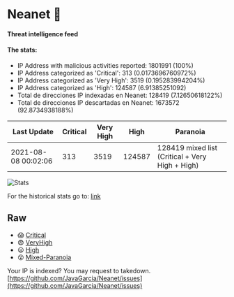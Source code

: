 # Neanet :hocho:
#### Threat intelligence feed
#### The stats:

- IP Address with malicious activities reported: 1801991 (100%)
- IP Address categorized as 'Critical':  313 (0.0173696760972%)
- IP Address categorized as 'Very High':  3519 (0.195283994204%)
- IP Address categorized as 'High':  124587 (6.91385251092)
- Total de direcciones IP indexadas en Neanet:  128419 (7.12650618122%)
- Total de direcciones IP descartadas en Neanet:  1673572 (92.8734938188%)

| Last Update | Critical | Very High | High | Paranoia |
| --- | --- | --- | --- | --- |
| 2021-08-08 00:02:06 | 313 | 3519 | 124587 | 128419 mixed list (Critical + Very High + High)|

![Stats](https://docs.google.com/spreadsheets/d/e/2PACX-1vSnaNMIXVabIpDJjufMlzH7poXnshF3mgd8Is1g9ytUEzVsP5my4Trn8f-xkoLLQ38xpL3HtmUexLo6/pubchart?oid=501124687&format=image)

For the historical stats go to: [link](/stats.csv)
## Raw
- :scream: [Critical](https://raw.githubusercontent.com/JavaGarcia/Neanet/master/blacklists/neanet_critical.txt)
- :fearful: [VeryHigh](https://raw.githubusercontent.com/JavaGarcia/Neanet/master/blacklists/neanet_veryHigh.txtt)
- :frowning: [High](https://raw.githubusercontent.com/JavaGarcia/Neanet/master/blacklists/neanet_high.txt)
- :dizzy_face: [Mixed-Paranoia](https://raw.githubusercontent.com/JavaGarcia/Neanet/master/blacklists/neanet_all.txt)


Your IP is indexed? You may request to takedown. [https://github.com/JavaGarcia/Neanet/issues](https://github.com/JavaGarcia/Neanet/issues)



















































































































































































































































































































































































































































































































































































































































































































































































































































































































































































































































































































































































































































































































































































































































































































































































































































































































































































































































































































































































































































































































































































































































































































































































































































































































































































































































































































































































































































































































































































































































































































































































































































































































































































































































































































































































































































































































































































































































































































































































































































































































































































































































































































































































































































































































































































































































































































































































































































































































































































































































































































































































































































































































































































































































































































































































































































































































































































































































































































































































































































































































































































































































































































































































































































































































































































































































































































































































































































































































































































































































































































































































































































































































































































































































































































































































































































































































































































































































































































































































































































































































































































































































